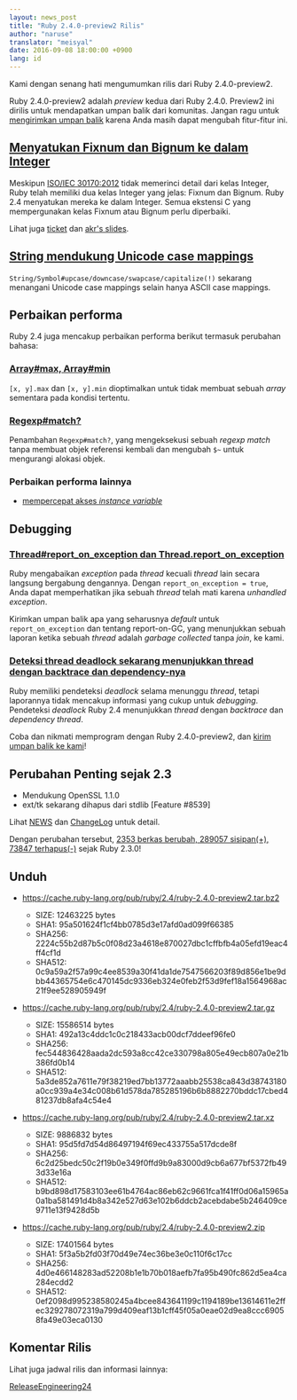 ```yaml
---
layout: news_post
title: "Ruby 2.4.0-preview2 Rilis"
author: "naruse"
translator: "meisyal"
date: 2016-09-08 18:00:00 +0900
lang: id
---
```


Kami dengan senang hati mengumumkan rilis dari Ruby 2.4.0-preview2.

Ruby 2.4.0-preview2 adalah *preview* kedua dari Ruby 2.4.0.
Preview2 ini dirilis untuk mendapatkan umpan balik dari komunitas.
Jangan ragu untuk
[mengirimkan umpan balik](https://bugs.ruby-lang.org/projects/ruby/wiki/HowToReport)
karena Anda masih dapat mengubah fitur-fitur ini.

## [Menyatukan Fixnum dan Bignum ke dalam Integer](https://bugs.ruby-lang.org/issues/1200)

Meskipun [ISO/IEC 30170:2012](http://www.iso.org/iso/iso_catalogue/catalogue_tc/catalogue_detail.htm?csnumber=59579)
tidak memerinci detail dari kelas Integer,
Ruby telah memiliki dua kelas Integer yang jelas: Fixnum dan Bignum.
Ruby 2.4 menyatukan mereka ke dalam Integer.
Semua ekstensi C yang mempergunakan kelas Fixnum atau Bignum perlu diperbaiki.

Lihat juga [ticket](https://bugs.ruby-lang.org/issues/12005) dan [akr's slides](http://www.a-k-r.org/pub/2016-09-08-rubykaigi-unified-integer.pdf).

## [String mendukung Unicode case mappings](https://bugs.ruby-lang.org/issues/10085)

`String/Symbol#upcase/downcase/swapcase/capitalize(!)` sekarang menangani
Unicode case mappings selain hanya ASCII case mappings.

## Perbaikan performa

Ruby 2.4 juga mencakup perbaikan performa berikut termasuk
perubahan bahasa:

### [Array#max, Array#min](https://bugs.ruby-lang.org/issues/12172)

`[x, y].max` dan `[x, y].min` dioptimalkan untuk tidak membuat sebuah *array* sementara
pada kondisi tertentu.

### [Regexp#match?](https://bugs.ruby-lang.org/issues/8110)

Penambahan `Regexp#match?`, yang mengeksekusi sebuah *regexp match* tanpa membuat
objek referensi kembali dan mengubah `$~` untuk mengurangi alokasi objek.

### Perbaikan performa lainnya

* [mempercepat akses *instance variable*](https://bugs.ruby-lang.org/issues/12274)

## Debugging

### [Thread#report_on_exception dan Thread.report_on_exception](https://bugs.ruby-lang.org/issues/6647)

Ruby mengabaikan *exception* pada *thread* kecuali *thread* lain secara langsung bergabung dengannya.
Dengan `report_on_exception = true`,
Anda dapat memperhatikan jika sebuah *thread* telah mati karena *unhandled exception*.

Kirimkan umpan balik apa yang seharusnya *default* untuk `report_on_exception`
dan tentang report-on-GC, yang menunjukkan sebuah laporan ketika sebuah *thread* adalah
*garbage collected* tanpa *join*, ke kami.

### [Deteksi thread deadlock sekarang menunjukkan thread dengan backtrace dan dependency-nya](https://bugs.ruby-lang.org/issues/8214)

Ruby memiliki pendeteksi *deadlock* selama menunggu *thread*, tetapi laporannya tidak
mencakup informasi yang cukup  untuk *debugging*.
Pendeteksi *deadlock* Ruby 2.4 menunjukkan *thread* dengan *backtrace* dan
*dependency thread*.

Coba dan nikmati memprogram dengan Ruby 2.4.0-preview2, dan
[kirim umpan balik ke kami](https://bugs.ruby-lang.org/projects/ruby/wiki/HowToReport)!

## Perubahan Penting sejak 2.3

* Mendukung OpenSSL 1.1.0
* ext/tk sekarang dihapus dari stdlib [Feature #8539]

Lihat [NEWS](https://github.com/ruby/ruby/blob/v2_4_0_preview2/NEWS)
dan [ChangeLog](https://github.com/ruby/ruby/blob/v2_4_0_preview2/ChangeLog)
untuk detail.

Dengan perubahan tersebut,
[2353 berkas berubah, 289057 sisipan(+), 73847 terhapus(-)](https://github.com/ruby/ruby/compare/v2_3_0...v2_4_0_preview2)
sejak Ruby 2.3.0!

## Unduh

* <https://cache.ruby-lang.org/pub/ruby/2.4/ruby-2.4.0-preview2.tar.bz2>

  * SIZE:   12463225 bytes
  * SHA1:   95a501624f1cf4bb0785d3e17afd0ad099f66385
  * SHA256: 2224c55b2d87b5c0f08d23a4618e870027dbc1cffbfb4a05efd19eac4ff4cf1d
  * SHA512: 0c9a59a2f57a99c4ee8539a30f41da1de7547566203f89d856e1be9dbb44365754e6c470145dc9336eb324e0feb2f53d9fef18a1564968ac21f9ee528905949f

* <https://cache.ruby-lang.org/pub/ruby/2.4/ruby-2.4.0-preview2.tar.gz>

  * SIZE:   15586514 bytes
  * SHA1:   492a13c4ddc1c0c218433acb00dcf7ddeef96fe0
  * SHA256: fec544836428aada2dc593a8cc42ce330798a805e49ecb807a0e21b386fd0b14
  * SHA512: 5a3de852a7611e79f38219ed7bb13772aaabb25538ca843d38743180a0cc939a4e34c008b61d578da785285196b6b8882270bddc17cbed481237db8afa4c54e4

* <https://cache.ruby-lang.org/pub/ruby/2.4/ruby-2.4.0-preview2.tar.xz>

  * SIZE:   9886832 bytes
  * SHA1:   95d5fd7d54d86497194f69ec433755a517dcde8f
  * SHA256: 6c2d25bedc50c2f19b0e349f0ffd9b9a83000d9cb6a677bf5372fb493d33e16a
  * SHA512: b9bd898d17583103ee61b4764ac86eb62c9661fca1f41ff0d06a15965a0a1ba581491d4b8a342e527d63e102b6ddcb2acebdabe5b246409ce9711e13f9428d5b

* <https://cache.ruby-lang.org/pub/ruby/2.4/ruby-2.4.0-preview2.zip>

  * SIZE:   17401564 bytes
  * SHA1:   5f3a5b2fd03f70d49e74ec36be3e0c110f6c17cc
  * SHA256: 4d0e466148283ad52208b1e1b70b018aefb7fa95b490fc862d5ea4ca284ecdd2
  * SHA512: 0ef2098d995238580245a4bcee843641199c1194189be13614611e2ffec329278072319a799d409eaf13b1cff45f05a0eae02d9ea8ccc69058fa49e03eca0130

## Komentar Rilis

Lihat juga jadwal rilis dan informasi lainnya:

[ReleaseEngineering24](https://bugs.ruby-lang.org/projects/ruby-trunk/wiki/ReleaseEngineering24)
